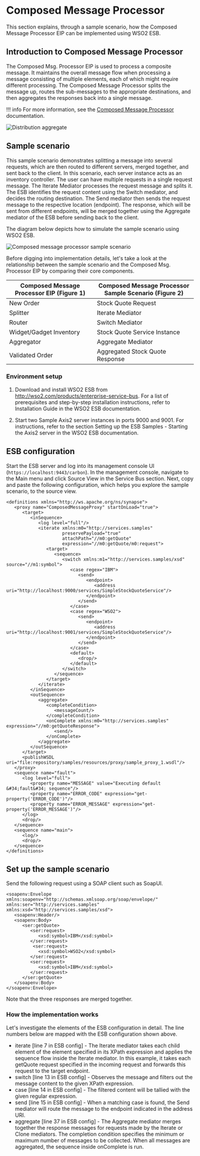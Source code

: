 # Composed Message Processor

This section explains, through a sample scenario, how the Composed Message Processor EIP can be implemented using WSO2 ESB.

## Introduction to Composed Message Processor

The Composed Msg. Processor EIP is used to process a composite message. It maintains the overall message flow when processing a message consisting of multiple elements, each of which might require different processing. The Composed Message Processor splits the message up, routes the sub-messages to the appropriate destinations, and then aggregates the responses back into a single message. 

!!! info
    For more information, see the [Composed Message Processor](http://www.eaipatterns.com/DistributionAggregate.html) documentation.

![Distribution aggregate]({{base_path}}/assets/img/learn/enterprise-integration-patterns/message-routing/distribution-aggregate.gif)

## Sample scenario

This sample scenario demonstrates splitting a message into several requests, which are then routed to different servers, merged together, and sent back to the client. In this scenario, each server instance acts as an inventory controller. The user can have multiple requests in a single request message. The Iterate Mediator processes the request message and splits it. The ESB identifies the request content using the Switch mediator, and decides the routing destination. The Send mediator then sends the request message to the respective location (endpoint). The response, which will be sent from different endpoints, will be merged together using the Aggregate mediator of the ESB before sending back to the client.

The diagram below depicts how to simulate the sample scenario using WSO2 ESB.

![Composed message processor sample scenario]({{base_path}}/assets/img/learn/enterprise-integration-patterns/message-routing/composed-message-processor-example-scenario.png)

Before digging into implementation details, let's take a look at the relationship between the sample scenario and the Composed Msg. Processor EIP by comparing their core components.

| Composed Message Processor EIP (Figure 1) | Composed Message Processor Sample Scenario (Figure 2) |
|-------------------------------------------|-------------------------------------------------------|
| New Order                                 | Stock Quote Request                                   |
| Splitter                                  | Iterate Mediator                                      |
| Router                                    | Switch Mediator                                       |
| Widget/Gadget Inventory                   | Stock Quote Service Instance                          |
| Aggregator                                | Aggregate Mediator                                    |
| Validated Order                           | Aggregated Stock Quote Response                       |

### Environment setup

1. Download and install WSO2 ESB from http://wso2.com/products/enterprise-service-bus. For a list of prerequisites and step-by-step installation instructions, refer to Installation Guide in the WSO2 ESB documentation.

2. Start two Sample Axis2 server instances in ports 9000 and 9001. For instructions, refer to the section Setting up the ESB Samples - Starting the Axis2 server in the WSO2 ESB documentation.

## ESB configuration

Start the ESB server and log into its management console UI (`https://localhost:9443/carbon`). In the management console, navigate to the Main menu and click Source View in the Service Bus section. Next, copy and paste the following configuration, which helps you explore the sample scenario, to the source view.  

```
<definitions xmlns="http://ws.apache.org/ns/synapse">
   <proxy name="ComposedMessageProxy" startOnLoad="true">
      <target>
         <inSequence>
            <log level="full"/>
            <iterate xmlns:m0="http://services.samples"
                     preservePayload="true"
                     attachPath="//m0:getQuote"
                     expression="//m0:getQuote/m0:request">
               <target>
                  <sequence>
                     <switch xmlns:m1="http://services.samples/xsd" source="//m1:symbol">
                        <case regex="IBM">
                           <send>
                              <endpoint>
                                 <address uri="http://localhost:9000/services/SimpleStockQuoteService"/>
                              </endpoint>
                           </send>
                        </case>
                        <case regex="WSO2">
                           <send>
                              <endpoint>
                                 <address uri="http://localhost:9001/services/SimpleStockQuoteService"/>
                              </endpoint>
                           </send>
                        </case>
                        <default>
                           <drop/>
                        </default>
                     </switch>
                  </sequence>
               </target>
            </iterate>
         </inSequence>
         <outSequence>
            <aggregate>
               <completeCondition>
                  <messageCount/>
               </completeCondition>
               <onComplete xmlns:m0="http://services.samples" expression="//m0:getQuoteResponse">
                  <send/>
               </onComplete>
            </aggregate>
         </outSequence>
      </target>
      <publishWSDL uri="file:repository/samples/resources/proxy/sample_proxy_1.wsdl"/>
   </proxy>
   <sequence name="fault">
      <log level="full">
         <property name="MESSAGE" value="Executing default &#34;fault&#34; sequence"/>
         <property name="ERROR_CODE" expression="get-property('ERROR_CODE')"/>
         <property name="ERROR_MESSAGE" expression="get-property('ERROR_MESSAGE')"/>
      </log>
      <drop/>
   </sequence>
   <sequence name="main">
      <log/>
      <drop/>
   </sequence>
</definitions>
```

## Set up the sample scenario

Send the following request using a SOAP client such as SoapUI. 

```
<soapenv:Envelope xmlns:soapenv="http://schemas.xmlsoap.org/soap/envelope/" xmlns:ser="http://services.samples" xmlns:xsd="http://services.samples/xsd">
   <soapenv:Header/>
   <soapenv:Body>
      <ser:getQuote>    
         <ser:request>          
            <xsd:symbol>IBM</xsd:symbol>
         </ser:request>
          <ser:request>           
            <xsd:symbol>WSO2</xsd:symbol>
         </ser:request>
         <ser:request>          
            <xsd:symbol>IBM</xsd:symbol>
         </ser:request>
      </ser:getQuote>
   </soapenv:Body>
</soapenv:Envelope>
```

Note that the three responses are merged together.

### How the implementation works

Let's investigate the elements of the ESB configuration in detail. The line numbers below are mapped with the ESB configuration shown above.

- iterate [line 7 in ESB config] - The Iterate mediator takes each child element of the element specified in its XPath expression and applies the sequence flow inside the Iterate mediator. In this example, it takes each getQuote request specified in the incoming request and forwards this request to the target endpoint.
- switch [line 13 in ESB config] - Observes the message and filters out the message content to the given XPath expression.
- case [line 14 in ESB config] - The filtered content will be tallied with the given regular expression.
- send [line 15 in ESB config] - When a matching case is found, the Send mediator will route the message to the endpoint indicated in the address URI.
- aggregate [line 37 in ESB config] - The Aggregate mediator merges together the response messages for requests made by the Iterate or Clone mediators. The completion condition specifies the minimum or maximum number of messages to be collected. When all messages are aggregated, the sequence inside onComplete is run. 
